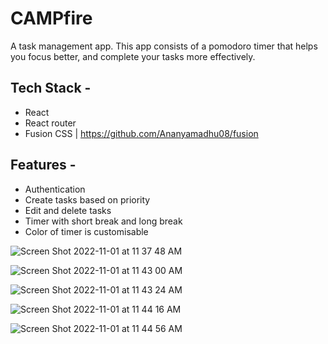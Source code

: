 # CAMPfire
A task management app. This app consists of a pomodoro timer that helps you focus better, and complete your tasks more effectively.

## Tech Stack - 
- React
- React router
- Fusion CSS | https://github.com/Ananyamadhu08/fusion

## Features - 
- Authentication
- Create tasks based on priority
- Edit and delete tasks
- Timer with short break and long break
- Color of timer is customisable 

![Screen Shot 2022-11-01 at 11 37 48 AM](https://user-images.githubusercontent.com/78725970/199169761-84e16438-694f-455e-b743-fb400606bf80.png)

![Screen Shot 2022-11-01 at 11 43 00 AM](https://user-images.githubusercontent.com/78725970/199170435-f5f0229b-98de-4d58-8131-8fdd8bb7193c.png)

![Screen Shot 2022-11-01 at 11 43 24 AM](https://user-images.githubusercontent.com/78725970/199170486-3fd0f102-88bb-4924-8cb3-e9bc142cd91e.png)

![Screen Shot 2022-11-01 at 11 44 16 AM](https://user-images.githubusercontent.com/78725970/199170637-2f31f550-a8fc-42c0-8796-f33812fcb9c3.png)

![Screen Shot 2022-11-01 at 11 44 56 AM](https://user-images.githubusercontent.com/78725970/199170718-394e18e5-1ad6-422f-b0b8-ca477daa5132.png)

